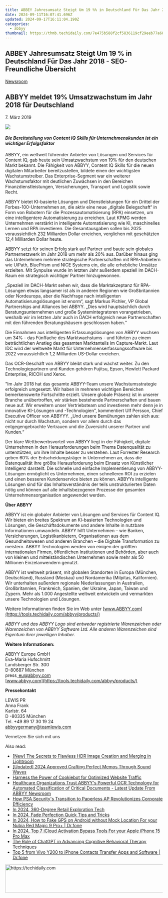 ```yaml
---
title: ABBEY Jahresumsatz Steigt Um 19 %% in Deutschland Für Das Jahr 2018 - SEO-Freundliche Übersicht
date: 2024-09-11T16:07:41.696Z
updated: 2024-09-17T16:11:04.190Z
categories:
  - abbyy
thumbnail: https://thmb.techidaily.com/7e475b588f2cf5836119cf29eeb77a68a0d6cc175af9626b84f7c3d068d74a0f.jpg
---
```


## ABBEY Jahresumsatz Steigt Um 19 % in Deutschland Für Das Jahr 2018 - SEO-Freundliche Übersicht

[Newsroom](https://tools.techidaily.com/abbyy/products/)

## ABBYY meldet 19% Umsatzwachstum im Jahr 2018 für Deutschland

7\. März 2019

![](https://content.abbyy.com/-/media/project/abbyy/abbyy/branchtemplates/shutterstock_1272462163_1296-x-729.jpg?h=729&iar=0&w=1296)

#### _Die Bereitstellung von Content IQ Skills für Unternehmenskunden ist ein wichtiger Erfolgsfaktor_

ABBYY, ein weltweit führender Anbieter von Lösungen und Services für Content IQ, gab heute sein Umsatzwachstum von 19% für den deutschen Markt bekannt. Die Fähigkeit von ABBYY, Content IQ Skills für die neuen digitalen Mitarbeiter bereitzustellen, bildete einen der wichtigsten Wachstumstreiber. Das Enterprise-Segment war ein weiterer Wachstumsfaktor mit deutlichen Zuwächsen in den Bereichen Finanzdienstleistungen, Versicherungen, Transport und Logistik sowie Recht. 

ABBYY bietet KI-basierte Lösungen und Dienstleistungen für ein Drittel der Forbes-100-Unternehmen an, die aktiv eine neue „digitale Belegschaft“ in Form von Robotern für die Prozessautomatisierung (RPA) einsetzen, um eine intelligentere Automatisierung zu erreichen. Laut KPMG werden Unternehmen verstärkt in intelligente Automatisierung wie KI, maschinelles Lernen und RPA investieren. Die Gesamtausgaben sollen bis 2025 voraussichtlich 232 Milliarden Dollar erreichen, verglichen mit geschätzten 12,4 Milliarden Dollar heute.

ABBYY setzt für seinen Erfolg stark auf Partner und baute sein globales Partnernetzwerk im Jahr 2018 um mehr als 20% aus. Darüber hinaus ging das Unternehmen mehrere strategische Partnerschaften mit RPA-Anbietern wie UiPath, BluePrism und NICE Systems ein, die alle erhebliche Umsätze erzielten. Mit Synpulse wurde im letzten Jahr außerdem speziell im DACH-Raum ein strategisch wichtiger Partner hinzugewonnen.

„Speziell im DACH-Markt sehen wir, dass die Marktakzeptanz für RPA-Lösungen etwas langsamer ist als in anderen Regionen wie Großbritannien oder Nordeuropa, aber die Nachfrage nach intelligenten Automatisierungslösungen ist enorm“, sagt Markus Pichler, VP Global Partnerships and Alliances bei ABBYY. „Dies wird hauptsächlich durch Beratungsunternehmen und große Systemintegratoren vorangetrieben, weshalb wir im letzten Jahr auch in DACH erfolgreich neue Partnerschaften mit den führenden Beratungshäusern geschlossen haben.“

Die Einnahmen aus intelligenten Erfassungslösungen von ABBYY wuchsen um 34% - das Fünffache des Marktwachstums - und führten zu einem beträchtlichen Anstieg des gesamten Marktanteils im Capture-Markt. Laut IDC wird der weltweite Markt für Unternehmenserfassungssoftware bis 2022 voraussichtlich 1,2 Milliarden US-Dollar erreichen.

Das OCR-Geschäft von ABBYY bleibt stark und wächst weiter. Zu den Technologiepartnern und Kunden gehören Fujitsu, Epson, Hewlett Packard Enterprise, RICOH und Xerox. 

"Im Jahr 2018 hat das gesamte ABBYY-Team unsere Wachstumsstrategie erfolgreich umgesetzt. Wir haben in mehreren wichtigen Bereichen bemerkenswerte Fortschritte erzielt. Unsere globale Präsenz ist in unserer Branche unübertroffen, wir stärken bestehende Partnerschaften und bauen neue auf. Wir erweitern unser Vertriebsteam und investieren mehr denn je in innovative KI-Lösungen und -Technologien", kommentiert Ulf Persson, Chief Executive Officer von ABBYYY. „Und unsere Bemühungen zahlen sich aus: nicht nur durch Wachstum, sondern vor allem durch das entgegengebrachte Vertrauen und die Zuversicht unserer Partner und Kunden.“

Der klare Wettbewerbsvorteil von ABBYY liegt in der Fähigkeit, digitale Unternehmen in den Herausforderungen beim Thema Datenqualität zu unterstützen, um ihre Inhalte besser zu verstehen. Laut Forrester Research geben 60% der Entscheidungsträger in Unternehmen an, dass die Datenqualität ihre größte Herausforderung beim Einsatz von Künstlicher Intelligenz darstellt. Die schnelle und einfache Implementierung von ABBYY-Lösungen ermöglicht es Unternehmen, einen schnelleren ROI zu erzielen und einen besseren Kundenservice bieten zu können. ABBYYs intelligente Lösungen sind für das Inhaltsverständnis der teils unstrukturierten Daten nötig und können auf alle inhaltsbezogenen Prozesse der gesamten Unternehmensorganisation angewendet werden.

  
**Über ABBYY**

ABBYY ist ein globaler Anbieter von Lösungen und Services für Content IQ. Wir bieten ein breites Spektrum an KI-basierten Technologien und Lösungen, die Geschäftsdokumente und andere Inhalte in nutzbare Informationen umwandeln. ABBYY hilft Unternehmen – wie Banken, Versicherungen, Logistikanbietern, Organisationen aus dem Gesundheitswesen und anderen Branchen – die Digitale Transformation zu meistern. ABBYY Technologien werden von einigen der größten internationalen Firmen, öffentlichen Institutionen und Behörden, aber auch von kleinen und mittelständischen Unternehmen sowie mehr als 50 Millionen Einzelanwendern genutzt.

ABBYY ist weltweit präsent, mit globalen Standorten in Europa (München, Deutschland), Russland (Moskau) und Nordamerika (Milpitas, Kalifornien). Wir unterhalten außerdem regionale Niederlassungen in Australien, Großbritannien, Frankreich, Spanien, der Ukraine, Japan, Taiwan und Zypern. Mehr als 1.000 Angestellte weltweit entwickeln und vermarkten unsere Technologien und Lösungen.

Weitere Informationen finden Sie im Web unter [www.ABBYY.com](https://tools.techidaily.com/abbyy/products/)

_ABBYY und das ABBYY Logo sind entweder registrierte Warenzeichen oder Warenzeichen von ABBYY Software Ltd. Alle anderen Warenzeichen sind Eigentum ihrer jeweiligen Inhaber._

  
**Weitere Informationen:**

ABBYY Europe GmbH  
Eva-Maria Hufschmitt  
Landsberger Str. 300  
D-80687 München  
press\_eu@abbyy.com  
[www.abbyy.com](https://tools.techidaily.com/abbyy/products/)

**Pressekontakt**

LEWIS PR  
Anna Frank  
Karlstr. 64  
D -80335 München  
Tel. +49 89 17 30 19 24  
[abbyygermany@teamlewis.com](https://tools.techidaily.com/abbyy/products/)

Vernetzen Sie sich mit uns

<ins class="adsbygoogle"
     style="display:block"
     data-ad-format="autorelaxed"
     data-ad-client="ca-pub-7571918770474297"
     data-ad-slot="1223367746"></ins>

<ins class="adsbygoogle"
     style="display:block"
     data-ad-client="ca-pub-7571918770474297"
     data-ad-slot="8358498916"
     data-ad-format="auto"
     data-full-width-responsive="true"></ins>

<span class="atpl-alsoreadstyle">Also read:</span>
<div><ul>
<li><a href="https://fox-friendly.techidaily.com/new-the-secrets-to-flawless-hdr-image-creation-and-merging-in-lightroom/"><u>[New] The Secrets to Flawless HDR Image Creation and Merging in Lightroom</u></a></li>
<li><a href="https://fox-http.techidaily.com/updated-2024-approved-crafting-perfect-memos-through-sound-waves/"><u>[Updated] 2024 Approved Crafting Perfect Memos Through Sound Waves</u></a></li>
<li><a href="https://some-tips.techidaily.com/harness-the-power-of-cookiebot-for-optimized-website-traffic/"><u>Harness the Power of Cookiebot for Optimized Website Traffic</u></a></li>
<li><a href="https://some-tips.techidaily.com/healthcare-organizations-trust-abbyys-powerful-ocr-technology-for-automated-classification-of-critical-documents-latest-update-from-abbyy-newsroom/"><u>Healthcare Organizations Trust ABBYY's Powerful OCR Technology for Automated Classification of Critical Documents - Latest Update From ABBYY Newsroom</u></a></li>
<li><a href="https://some-tips.techidaily.com/how-psa-securitys-transition-to-paperless-ap-revolutionizes-corporate-efficiency/"><u>How PSA Security's Transition to Paperless AP Revolutionizes Corporate Efficiency</u></a></li>
<li><a href="https://extra-resources.techidaily.com/in-2024-360-degree-retail-exploration-tech/"><u>In 2024, 360-Degree Retail Exploration Tech</u></a></li>
<li><a href="https://screen-video-capture.techidaily.com/in-2024-fade-perfection-quick-tips-and-tricks/"><u>In 2024, Fade Perfection Quick Tips and Tricks</u></a></li>
<li><a href="https://android-location.techidaily.com/in-2024-how-to-fake-gps-on-android-without-mock-location-for-your-nubia-red-magic-9-proplus-drfone-by-drfone-virtual/"><u>In 2024, How to Fake GPS on Android without Mock Location For your Nubia Red Magic 9 Pro+ | Dr.fone</u></a></li>
<li><a href="https://activate-lock.techidaily.com/in-2024-top-7-icloud-activation-bypass-tools-for-your-apple-iphone-15-pro-max-by-drfone-ios/"><u>In 2024, Top 7 iCloud Activation Bypass Tools For your Apple iPhone 15 Pro Max</u></a></li>
<li><a href="https://tech-haven.techidaily.com/the-role-of-chatgpt-in-advancing-cognitive-behavioral-therapy-techniques/"><u>The Role of ChatGPT in Advancing Cognitive Behavioral Therapy Techniques</u></a></li>
<li><a href="https://android-transfer.techidaily.com/top-5-from-vivo-y200-to-iphone-contacts-transfer-apps-and-software-drfone-by-drfone-transfer-from-android-transfer-from-android/"><u>Top 5 from Vivo Y200 to iPhone Contacts Transfer Apps and Software | Dr.fone</u></a></li>
</ul></div>

<!-- affiliate ads begin -->
<a href="https://appsumo.8odi.net/c/5597632/2123731/7443" target="_top" id="2123731">
  <img src="//a.impactradius-go.com/display-ad/7443-2123731" border="0" alt="https://techidaily.com" width="728" height="90"/>
</a>
<img height="0" width="0" src="https://appsumo.8odi.net/i/5597632/2123731/7443" style="position:absolute;visibility:hidden;" border="0" />
<!-- affiliate ads end -->

